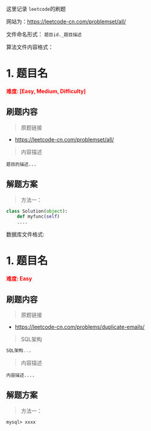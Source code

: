 这里记录 `leetcode`的刷题

网站为：https://leetcode-cn.com/problemset/all/

文件命名形式： `题目id._题目描述`



算法文件内容格式：

# 1. 题目名

**<font color=red>难度: [Easy, Medium, Difficulty]</font>**

## 刷题内容

> 原题链接

- https://leetcode-cn.com/problemset/all/

> 内容描述

```
题目的描述...
```

## 解题方案

> 方法一： 

```python
class Solution(object):
    def myfunc(self)
    ....
```





数据库文件格式:

# 1. 题目名

**<font color=red>难度: Easy</font>**

## 刷题内容

> 原题链接

- https://leetcode-cn.com/problems/duplicate-emails/

> SQL架构

```sql
SQL架构...
```

> 内容描述

```
内容描述....
```

## 解题方案

> 方法一：

```mysql
mysql> xxxx
```

